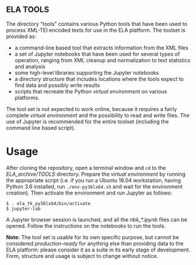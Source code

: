 ## ELA TOOLS

The directory "tools" contains various Python tools that have been used to process XML-TEI encoded texts for use in the ELA platform. The toolset is provided as:

* a command-line based tool that extracts information from the XML files
* a set of Jupyter notebooks that have been used for several types of operation, ranging from XML cleanup and normalization to text statistics and analysis
* some high-level libraries supporting the Jupyter notebooks
* a directory structure that includes locations where the tools expect to find data and possibly write results
* scripts that recreate the Python *virtual environment* on various platforms.

The tool set is not expected to work online, because it requires a fairly complete *virtual environment* and the possibility to read and write files. The use of Jupyter is recommended for the entire toolset (including the command line based script).

# Usage

After cloning the repository, open a terminal window and `cd` to the *ELA_archive/TOOLS* directory. Prepare the *virtual environment* by running the appropriate script (i.e. if you run a Ubuntu 18.04 workstation, having Python 3.6 installed, run `./env-py36lx64.sh` and wait for the environment creation). Then activate the environment and run Jupyter as follows:

```
$ . ela_tk_py36lx64/bin/activate
$ jupyter-lab
```

A Jupyter browser session is launched, and all the *nbk_\*.ipynb* files can be opened. Follow the instructions on the notebooks to run the tools.

**Note:** The tool set is usable for its own specific purpose, but cannot be considered *production-ready* for anything else than providing data to the ELA platform: please consider it as a suite in its early stage of development. Form, structure and usage is subject to change without notice.
